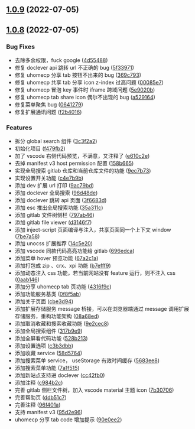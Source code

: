 ## [1.0.9](https://github.com/2214962083/segi-helper-browser-extensions/compare/v1.0.8...v1.0.9) (2022-07-05)

## [1.0.8](https://github.com/2214962083/segi-helper-browser-extensions/compare/f479fb29ee75a95d8e5568c2a1fd646da402acd7...v1.0.8) (2022-07-05)

### Bug Fixes

- 去除多余权限，fuck google ([4d55488](https://github.com/2214962083/segi-helper-browser-extensions/commit/4d554881fb21865a81cecc7e23402c5af14d1729))
- 修复 doclever api 跳转 url 不正确的 bug ([5f33971](https://github.com/2214962083/segi-helper-browser-extensions/commit/5f33971902651a8a711b60ffed2add9697af4979))
- 修复 uhomecp 分享 tab 按钮不出来的 bug ([369c793](https://github.com/2214962083/segi-helper-browser-extensions/commit/369c79369e4ff7f5455987c727b372d122f87368))
- 修复 uhomecp 共享 tab 分享 icon z-index 过高问题 ([00085e7](https://github.com/2214962083/segi-helper-browser-extensions/commit/00085e76160d2f099ddeb0a6f207e0804802a6c2))
- 修复 uhomecp 冒泡 key 事件时 iframe 跨域问题 ([5e9020b](https://github.com/2214962083/segi-helper-browser-extensions/commit/5e9020b75e518d693f2a321626f530eff1afe685))
- 修复 uhomecp tab share icon 偶尔不出现的 bug ([a529164](https://github.com/2214962083/segi-helper-browser-extensions/commit/a529164de8ed29776a8797264711c1d8e395f35a))
- 修复菜单聚焦 bug ([0641279](https://github.com/2214962083/segi-helper-browser-extensions/commit/064127910c5977f0985e4181b8fe823dd3662246))
- 修复扩展通讯问题 ([f2b4016](https://github.com/2214962083/segi-helper-browser-extensions/commit/f2b401638eaffcbf4abb52148b6e533974d187bc))

### Features

- 拆分 global search 组件 ([3c3f2a2](https://github.com/2214962083/segi-helper-browser-extensions/commit/3c3f2a20275996b1cc76cb6556d5da244f843ed8))
- 初始化项目 ([f479fb2](https://github.com/2214962083/segi-helper-browser-extensions/commit/f479fb29ee75a95d8e5568c2a1fd646da402acd7))
- 加了 vscode 右侧代码预览，不满意，又注释了 ([e610c2e](https://github.com/2214962083/segi-helper-browser-extensions/commit/e610c2e5e35577bf6ea64d4b3c50ba8ac67b220e))
- 去掉 manifest v3 host permission 配置 ([158b665](https://github.com/2214962083/segi-helper-browser-extensions/commit/158b66541684568dbdcbe3236b74131b4ff66c36))
- 实现全局搜索 gitlab 仓库和当前仓库文件的功能 ([9ec7b73](https://github.com/2214962083/segi-helper-browser-extensions/commit/9ec7b73c042615c51ecda619795fb0383cc50d2a))
- 实现设置开关功能 ([c4e7b9b](https://github.com/2214962083/segi-helper-browser-extensions/commit/c4e7b9b25d1d1a56f258532b23f4b61acdba7313))
- 添加 dev 扩展 url 打印 ([9ac79bd](https://github.com/2214962083/segi-helper-browser-extensions/commit/9ac79bd5cd651a6554461c1f9b4fcac21e6696b0))
- 添加 doclever 全局搜索 ([96d48de](https://github.com/2214962083/segi-helper-browser-extensions/commit/96d48decce894cb6a27417757fdf56caaaefb126))
- 添加 doclever 跳转 api 页面 ([3f6683d](https://github.com/2214962083/segi-helper-browser-extensions/commit/3f6683d355a5938de2bd0833b3ff83501fbf1cd2))
- 添加 esc 推出全局搜索功能 ([35a311c](https://github.com/2214962083/segi-helper-browser-extensions/commit/35a311c8f754371f5543895be00ab2f9b5c98de7))
- 添加 gitlab 文件树侧栏 ([797ab46](https://github.com/2214962083/segi-helper-browser-extensions/commit/797ab46de06836cd6c8224c60ed5455b3b7a2d40))
- 添加 gitlab file viewer ([d3146f7](https://github.com/2214962083/segi-helper-browser-extensions/commit/d3146f7c83fbf89f441f088e4a5d516eae62f760))
- 添加 inject-script 页面编译与注入，共享页面同一个上下文 window ([7be7a58](https://github.com/2214962083/segi-helper-browser-extensions/commit/7be7a58b402d6fc07b8025e8b195eb2ef73b18e9))
- 添加 unocss 扩展推荐 ([14c5e20](https://github.com/2214962083/segi-helper-browser-extensions/commit/14c5e2014f7cb8e3e73954bfec0956d8e2fb6837))
- 添加 vscode 同款代码高亮功能给 gitlab ([696edca](https://github.com/2214962083/segi-helper-browser-extensions/commit/696edcab52f11d54500629ab0bd420845d8daf90))
- 添加菜单 hover 预览功能 ([67a2c1a](https://github.com/2214962083/segi-helper-browser-extensions/commit/67a2c1a4ea0d2fad085308c2adbba494379c2262))
- 添加打包成 zip 、crx、xpi 功能 ([b7efff9](https://github.com/2214962083/segi-helper-browser-extensions/commit/b7efff925a2c02db80d30d0ea59cb671ad8e3e69))
- 添加动态注入 css 功能，若当前网站没有 feature 运行，则不注入 css ([0aab146](https://github.com/2214962083/segi-helper-browser-extensions/commit/0aab14661fe3b500fc8ea9beccf07642f631f79e))
- 添加分享 uhomecp tab 页功能 ([4316f9c](https://github.com/2214962083/segi-helper-browser-extensions/commit/4316f9c05dc8d4a6b0479a96a129d814cf0cbb54))
- 添加功能服务基类 ([0f8f5ab](https://github.com/2214962083/segi-helper-browser-extensions/commit/0f8f5ab501c1608df9aeda068577202673ebfd3a))
- 添加关于页面 ([cbe3d94](https://github.com/2214962083/segi-helper-browser-extensions/commit/cbe3d94aee15ad4caf3c5274cc3836fae3b0b4d2))
- 添加扩展存储服务 message 桥接，可以在浏览器端通过 message 调用扩展存储服务，重构功能架构 ([08a68ed](https://github.com/2214962083/segi-helper-browser-extensions/commit/08a68ed25dced1af048368fae72c0d7f7743720e))
- 添加取消收藏和搜索收藏功能 ([9e2cec8](https://github.com/2214962083/segi-helper-browser-extensions/commit/9e2cec8e2bd7521d94934c9be9442c7c3e2ac167))
- 添加全局搜索组件 ([317b9e9](https://github.com/2214962083/segi-helper-browser-extensions/commit/317b9e94e20c9566d7672457ad52fef04602ea23))
- 添加全屏看代码功能 ([528b213](https://github.com/2214962083/segi-helper-browser-extensions/commit/528b213e1dbc4d1f65dc1476b5cc392a65f84e6b))
- 添加设置选项 ([c3b3dbb](https://github.com/2214962083/segi-helper-browser-extensions/commit/c3b3dbb3a73821efef57c2b4c658a0c51730d856))
- 添加收藏 service ([58d5764](https://github.com/2214962083/segi-helper-browser-extensions/commit/58d5764325b6453f6eb4fb9601fd844932e9912d))
- 添加搜索菜单 service， useStorage 有效时间缓存 ([5683ee8](https://github.com/2214962083/segi-helper-browser-extensions/commit/5683ee8047cd2047113cf945118cf5c3f4339701))
- 添加搜索菜单功能 ([7a1f515](https://github.com/2214962083/segi-helper-browser-extensions/commit/7a1f5151e7c656f36c957ee6d411781daf58c029))
- 添加新站点支持进 doclever ([cc42fb0](https://github.com/2214962083/segi-helper-browser-extensions/commit/cc42fb0e4fb8a023abd7dd8642d779a266141803))
- 添加注释 ([c984b2c](https://github.com/2214962083/segi-helper-browser-extensions/commit/c984b2c8a2f2d383a02203b0c10815ca04ed9f49))
- 完善 gitlab 侧栏文件树，加入 vscode material 主题 icon ([7b30706](https://github.com/2214962083/segi-helper-browser-extensions/commit/7b307065c4b132dbacdf56bbcf020d8ffa5117c0))
- 完善帮助页 ([ddb51c7](https://github.com/2214962083/segi-helper-browser-extensions/commit/ddb51c753b287cf8eb38951fcc4448e0fd599e03))
- 完善注释 ([96f401a](https://github.com/2214962083/segi-helper-browser-extensions/commit/96f401afca22cda16d2124709a5f412c6326810f))
- 支持 manifest v3 ([95d2e96](https://github.com/2214962083/segi-helper-browser-extensions/commit/95d2e96290f19c42961b1656f08c83bd64709e1b))
- uhomecp 分享 tab code 增加提示 ([90e0ee2](https://github.com/2214962083/segi-helper-browser-extensions/commit/90e0ee2443e957cf8a47fd5da1e7767aef12b80d))
